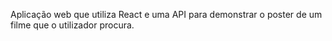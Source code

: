 Aplicação web que utiliza React e uma API para demonstrar o poster de um filme que o utilizador procura.